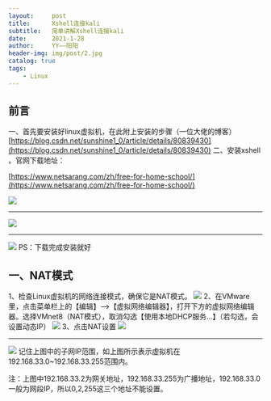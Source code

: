 ```yaml
---
layout:     post
title:      Xshell连接kali
subtitle:   简单讲解Xshell连接kali
date:       2021-1-28
author:     YY——阳阳
header-img: img/post/2.jpg
catalog: true
tags:
    - Linux
---
```


## 前言
一、首先要安装好linux虚拟机，在此附上安装的步骤（一位大佬的博客）[https://blog.csdn.net/sunshine1_0/article/details/80839430](https://blog.csdn.net/sunshine1_0/article/details/80839430)
二、安装xshell 。官网下载地址：

[https://www.netsarang.com/zh/free-for-home-school/](https://www.netsarang.com/zh/free-for-home-school/)

![](https://mmbiz.qpic.cn/mmbiz_png/UcAE5U1MComRB8GtQJBSr5JZc6UZP9r0RiclYx0au3hXFoqBr3DYXFGyTMblp406Nic7Yhpzfaz3u5E2Udk080Bw/640?wx_fmt=png&tp=webp&wxfrom=5&wx_lazy=1&wx_co=1)
*************************************************
![](https://mmbiz.qpic.cn/mmbiz_png/UcAE5U1MComRB8GtQJBSr5JZc6UZP9r0aiccmrVVnVE3Gw92YVNQgQ3jUZC4bdqCUxYNXwnibp1zGuwMc3jmrtLQ/640?wx_fmt=png&tp=webp&wxfrom=5&wx_lazy=1&wx_co=1)
**************************************************
![](https://mmbiz.qpic.cn/mmbiz_png/UcAE5U1MComRB8GtQJBSr5JZc6UZP9r0uGsWSxicicwXbNUIGnQzPuE63RaajpyGnSKriaEyTKibPhFpzqCKic7swpQ/640?wx_fmt=png&tp=webp&wxfrom=5&wx_lazy=1&wx_co=1)
PS：下载完成安装就好

## 一、NAT模式
1、检查Linux虚拟机的网络连接模式，确保它是NAT模式。
![](https://img-blog.csdnimg.cn/20190709173912788.png)
2、在VMware里，点击菜单栏上的【编辑】-->【虚拟网络编辑器】，打开下方的虚拟网络编辑器。选择VMnet8（NAT模式），取消勾选【使用本地DHCP服务...】（若勾选，会设置动态IP）
![](https://img-blog.csdnimg.cn/20190709174100219.png)
3、点击NAT设置
![](https://img-blog.csdnimg.cn/20190709174151785.png)
**********************************************
![](https://img-blog.csdnimg.cn/20190709174214726.png)
记住上图中的子网IP范围，如上图所示表示虚拟机在192.168.33.0~192.168.33.255范围内。

注：上图中192.168.33.2为网关地址，192.168.33.255为广播地址，192.168.33.0一般为网段IP，所以0,2,255这三个地址不能设置。